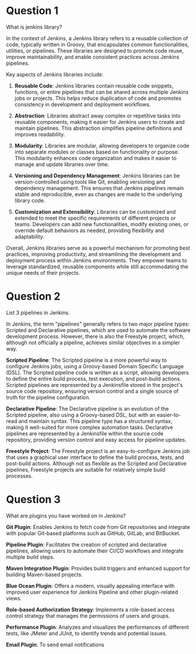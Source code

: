 # Question 1

What is jenkins library? 

In the context of Jenkins, a Jenkins library refers to a reusable collection of code, typically written in Groovy, that encapsulates common functionalities, utilities, or pipelines. These libraries are designed to promote code reuse, improve maintainability, and enable consistent practices across Jenkins pipelines.

Key aspects of Jenkins libraries include:

1. **Reusable Code**: Jenkins libraries contain reusable code snippets, functions, or entire pipelines that can be shared across multiple Jenkins jobs or projects. This helps reduce duplication of code and promotes consistency in development and deployment workflows.

2. **Abstraction**: Libraries abstract away complex or repetitive tasks into reusable components, making it easier for Jenkins users to create and maintain pipelines. This abstraction simplifies pipeline definitions and improves readability.

3. **Modularity**: Libraries are modular, allowing developers to organize code into separate modules or classes based on functionality or purpose. This modularity enhances code organization and makes it easier to manage and update libraries over time.

4. **Versioning and Dependency Management**: Jenkins libraries can be version-controlled using tools like Git, enabling versioning and dependency management. This ensures that Jenkins pipelines remain stable and reproducible, even as changes are made to the underlying library code.

5. **Customization and Extensibility**: Libraries can be customized and extended to meet the specific requirements of different projects or teams. Developers can add new functionalities, modify existing ones, or override default behaviors as needed, providing flexibility and adaptability.

Overall, Jenkins libraries serve as a powerful mechanism for promoting best practices, improving productivity, and streamlining the development and deployment process within Jenkins environments. They empower teams to leverage standardized, reusable components while still accommodating the unique needs of their projects.

# Question 2

List 3 pipelines in Jenkins.

In Jenkins, the term "pipelines" generally refers to two major pipeline types: Scripted and Declarative pipelines, which are used to automate the software development process. However, there is also the Freestyle project, which, although not officially a pipeline, achieves similar objectives in a simpler way.

**Scripted Pipeline**: The Scripted pipeline is a more powerful way to configure Jenkins jobs, using a Groovy-based Domain Specific Language (DSL). The Scripted pipeline code is written as a script, allowing developers to define the entire build process, test execution, and post-build actions. Scripted pipelines are represented by a Jenkinsfile stored in the project's source code repository, ensuring version control and a single source of truth for the pipeline configuration.

**Declarative Pipeline**: The Declarative pipeline is an evolution of the Scripted pipeline, also using a Groovy-based DSL, but with an easier-to-read and maintain syntax. This pipeline type has a structured syntax, making it well-suited for more complex automation tasks. Declarative pipelines are represented by a Jenkinsfile within the source code repository, providing version control and easy access for pipeline updates.

**Freestyle Project**: The Freestyle project is an easy-to-configure Jenkins job that uses a graphical user interface to define the build process, tests, and post-build actions. Although not as flexible as the Scripted and Declarative pipelines, Freestyle projects are suitable for relatively simple build processes.

# Question 3

What are plugins you have worked on in Jenkins?

**Git Plugin**: Enables Jenkins to fetch code from Git repositories and integrate with popular Git-based platforms such as GitHub, GitLab, and BitBucket.

**Pipeline Plugin**: Facilitates the creation of scripted and declarative pipelines, allowing users to automate their CI/CD workflows and integrate multiple build steps.

**Maven Integration Plugin**: Provides build triggers and enhanced support for building Maven-based projects.

**Blue Ocean Plugin**: Offers a modern, visually appealing interface with improved user experience for Jenkins Pipeline and other plugin-related views.

**Role-based Authorization Strategy**: Implements a role-based access control strategy that manages the permissions of users and groups.

**Performance Plugin**: Analyzes and visualizes the performances of different tests, like JMeter and JUnit, to identify trends and potential issues.

**Email Plugin**: To send email notifications

